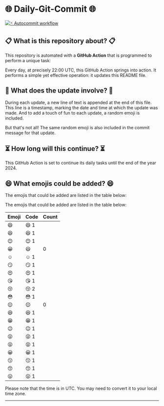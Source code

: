 # 🌐 Daily-Git-Commit 🌐

[![🃏 Autocommit workflow](https://github.com/diegomarty/daily-git-commit/actions/workflows/daily-git-commit.yaml/badge.svg?event=check_run)](https://github.com/diegomarty/daily-git-commit/actions/workflows/daily-git-commit.yaml)

## 📋 What is this repository about? 📋

This repository is automated with a **GitHub Action** that is programmed to perform a unique task:

Every day, at precisely 22:00 UTC, this GitHub Action springs into action. It performs a simple yet effective operation: it updates this README file.

## 🔄 What does the update involve? 🔄

During each update, a new line of text is appended at the end of this file. This line is a timestamp, marking the date and time at which the update was made. And to add a touch of fun to each update, a random emoji is included.

But that's not all! The same random emoji is also included in the commit message for that update.

## ⏳ How long will this continue? ⏳

This GitHub Action is set to continue its daily tasks until the end of the year 2024.

## 😄 What emojis could be added? 😄

The emojis that could be added are listed in the table below:

The emojis that could be added are listed in the table below:

| Emoji | Code | Count |
| --- | --- | --- |
| 😄 | :smile:  1 |
| 😆 | :laughing:  1 |
| 😊 | :blush:  1 |
| 😀 | :smiley: | 0 |
| ☺️ | :relaxed:  1 |
| 😏 | :smirk:  1 |
| 😍 | :heart_eyes:  1 |
| 😘 | :kissing_heart:  1 |
| 😚 | :kissing_closed_eyes:  2 |
| 😳 | :flushed:  1 |
| 😌 | :relieved: | 0 |
| 😆 | :satisfied:  1 |
| 😁 | :grin:  1 |
| 😉 | :wink:  1 |
| 😜 | :stuck_out_tongue_winking_eye:  1 |
| 😝 | :stuck_out_tongue_closed_eyes:  1 |
| 😀 | :grinning:  1 |
| 😗 | :kissing:  1 |
| 😙 | :kissing_smiling_eyes:  1 |
| 😛 | :stuck_out_tongue:  1 |


Please note that the time is in UTC. You may need to convert it to your local time zone.

---
